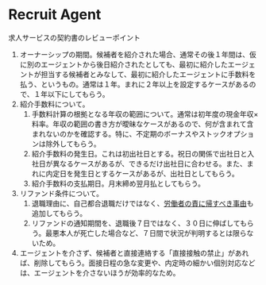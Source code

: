 # Recruit Agent

求人サービスの契約書のレビューポイント

1. オーナーシップの期間。候補者を紹介された場合、通常その後１年間は、仮に別のエージェントから後日紹介されたとしても、最初に紹介したエージェントが担当する候補者とみなして、最初に紹介したエージェントに手数料を払う、というもの。通常は１年。まれに２年以上を設定するケースがあるので、１年以下にしてもらう。
2. 紹介手数料について。
   1. 手数料計算の根拠となる年収の範囲について。通常は初年度の現金年収×料率。年収の範囲の書き方が曖昧なケースがあるので、何が含まれて含まれないのかを確認する。特に、不定期のボーナスやストックオプションは除外してもらう。
   2. 紹介手数料の発生日。これは初出社日とする。祝日の関係で出社日と入社日が異なるケースがあるが、できるだけ出社日に合わせる。また、まれに内定日を発生日とするケースがあるが、出社日としてもらう。
   3. 紹介手数料の支払期日。月末締め翌月払としてもらう。
3. リファンド条件について。
   1. 退職理由に、自己都合退職だけではなく、[労働者の責に帰すべき事由](https://jsite.mhlw.go.jp/iwate-roudoukyoku/content/contents/kaikozyogai031025.pdf)も追加してもらう。
   2. リファンドの通知期間を、退職後７日ではなく、３０日に伸ばしてもらう。最悪本人が死亡した場合など、７日間で状況が判明するとは限らないため。
4. エージェントを介さず、候補者と直接連絡する「直接接触の禁止」があれば、削除してもらう。面接日程の急な変更や、内定時の細かい個別対応などは、エージェントを介さないほうが効率的なため。
